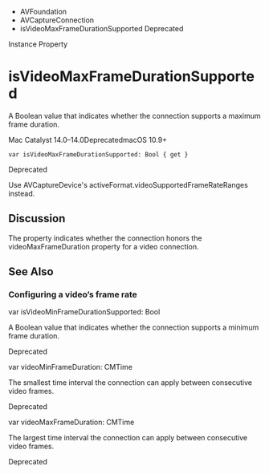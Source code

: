 

- AVFoundation
- AVCaptureConnection
-  isVideoMaxFrameDurationSupported Deprecated

Instance Property

# isVideoMaxFrameDurationSupported

A Boolean value that indicates whether the connection supports a maximum frame duration.

Mac Catalyst 14.0–14.0DeprecatedmacOS 10.9+

``` source
var isVideoMaxFrameDurationSupported: Bool { get }
```

Deprecated

Use AVCaptureDevice's activeFormat.videoSupportedFrameRateRanges instead.

## Discussion

The property indicates whether the connection honors the videoMaxFrameDuration property for a video connection.

## See Also

### Configuring a video’s frame rate

var isVideoMinFrameDurationSupported: Bool

A Boolean value that indicates whether the connection supports a minimum frame duration.

Deprecated

var videoMinFrameDuration: CMTime

The smallest time interval the connection can apply between consecutive video frames.

Deprecated

var videoMaxFrameDuration: CMTime

The largest time interval the connection can apply between consecutive video frames.

Deprecated

